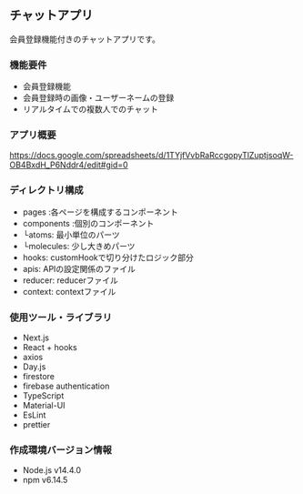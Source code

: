 ## チャットアプリ
会員登録機能付きのチャットアプリです。
### 機能要件
- 会員登録機能
- 会員登録時の画像・ユーザーネームの登録
- リアルタイムでの複数人でのチャット
### アプリ概要
https://docs.google.com/spreadsheets/d/1TYjfVvbRaRccgopyTlZuptjsoqW-OB4BxdH_P6Nddr4/edit#gid=0
### ディレクトリ構成
- pages :各ページを構成するコンポーネント
- components :個別のコンポーネント
-  └atoms: 最小単位のパーツ
-  └molecules: 少し大きめパーツ
- hooks: customHookで切り分けたロジック部分
- apis: APIの設定関係のファイル
- reducer: reducerファイル
- context: contextファイル
### 使用ツール・ライブラリ
- Next.js
- React + hooks
- axios
- Day.js
- firestore
- firebase authentication
- TypeScript
- Material-UI
- EsLint
- prettier
### 作成環境バージョン情報
- Node.js v14.4.0
- npm v6.14.5
